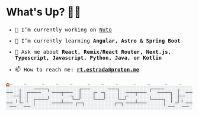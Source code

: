 # What's Up? 👋🏻

###

<samp>
  
  - 🔭 I’m currently working on <a href="https://github.com/andesvel/nuto">Nuto</a>
  
  - 🌱 I’m currently learning **Angular, Astro & Spring Boot**
  
  - 💬 Ask me about **React, Remix/React Router, Next.js, Typescript, Javascript, Python, Java, or Kotlin**
  
  - 📫 How to reach me: **rt.estrada@proton.me**
  </samp>
  
###

<picture>
  <source media="(prefers-color-scheme: dark)" srcset="https://raw.githubusercontent.com/andesvel/andesvel/output/pacman-contribution-graph-dark.svg">
  <source media="(prefers-color-scheme: light)" srcset="https://raw.githubusercontent.com/andesvel/andesvel/output/pacman-contribution-graph.svg">
  <img alt="pacman contribution graph" src="https://raw.githubusercontent.com/andesvel/andesvel/output/pacman-contribution-graph.svg">
</picture>

###
